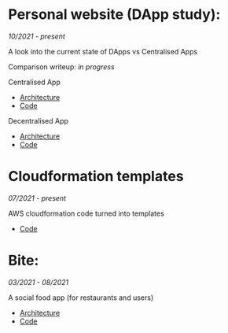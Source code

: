 # Personal website (DApp study): 
*10/2021 - present*

A look into the current state of DApps vs Centralised Apps

Comparison writeup: *in progress*

Centralised App
 - [Architecture](https://github.com/isaac-patterson/ip-infrastructure)
 - [Code](https://github.com/isaac-patterson?tab=repositories&q=ip)

Decentralised App

 - [Architecture](https://github.com/isaac-patterson/ipd-infrastructure)
 - [Code](https://github.com/isaac-patterson?tab=repositories&q=ipd)


# Cloudformation templates

*07/2021 - present*


AWS cloudformation code turned into templates
 - [Code](https://github.com/isaac-patterson/cloudformation-samples)

# Bite:

*03/2021 - 08/2021*

A social food app (for restaurants and users)

 - [Architecture]()
 - [Code]()

